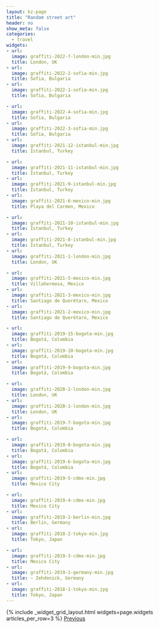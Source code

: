 ```yaml
---
layout: kz-page
title: "Random street art"
header: no
show_meta: false
categories:
  - travel
widgets:
- url:
  image: graffiti-2022-7-london-min.jpg
  title: London, UK
- url:
  image: graffiti-2022-2-sofia-min.jpg
  title: Sofia, Bulgaria
- url:
  image: graffiti-2022-1-sofia-min.jpg
  title: Sofia, Bulgaria

- url:
  image: graffiti-2022-4-sofia-min.jpg
  title: Sofia, Bulgaria
- url:
  image: graffiti-2022-3-sofia-min.jpg
  title: Sofia, Bulgaria
- url:
  image: graffiti-2021-12-istanbul-min.jpg
  title: Istanbul, Turkey

- url:
  image: graffiti-2021-11-istanbul-min.jpg
  title: Istanbul, Turkey
- url:
  image: graffiti-2021-9-istanbul-min.jpg
  title: Istanbul, Turkey
- url:
  image: graffiti-2021-6-mexico-min.jpg
  title: Playa del Carmen, Mexico

- url:
  image: graffiti-2021-10-istanbul-min.jpg
  title: Istanbul, Turkey
- url:
  image: graffiti-2021-8-istanbul-min.jpg
  title: Istanbul, Turkey
- url:
  image: graffiti-2021-1-london-min.jpg
  title: London, UK

- url:
  image: graffiti-2021-5-mexico-min.jpg
  title: Villahermosa, Mexico
- url:
  image: graffiti-2021-3-mexico-min.jpg
  title: Santiago de Querétaro, Mexico
- url:
  image: graffiti-2021-2-mexico-min.jpg
  title: Santiago de Querétaro, Mexico

- url:
  image: graffiti-2019-15-bogota-min.jpg
  title: Bogotá, Colombia
- url:
  image: graffiti-2019-10-bogota-min.jpg
  title: Bogotá, Colombia
- url:
  image: graffiti-2019-9-bogota-min.jpg
  title: Bogotá, Colombia

- url:
  image: graffiti-2020-2-london-min.jpg
  title: London, UK
- url:
  image: graffiti-2020-1-london-min.jpg
  title: London, UK
- url:
  image: graffiti-2019-7-bogota-min.jpg
  title: Bogotá, Colombia

- url:
  image: graffiti-2019-8-bogota-min.jpg
  title: Bogotá, Colombia
- url:
  image: graffiti-2019-6-bogota-min.jpg
  title: Bogotá, Colombia
- url:
  image: graffiti-2019-5-cdmx-min.jpg
  title: Mexico City

- url:
  image: graffiti-2019-4-cdmx-min.jpg
  title: Mexico City
- url:
  image: graffiti-2019-2-berlin-min.jpg
  title: Berlin, Germany
- url:
  image: graffiti-2018-2-tokyo-min.jpg
  title: Tokyo, Japan

- url:
  image: graffiti-2019-3-cdmx-min.jpg
  title: Mexico City
- url:
  image: graffiti-2019-1-germany-min.jpg
  title: ~ Zehdenick, Germany
- url:
  image: graffiti-2018-1-tokyo-min.jpg
  title: Tokyo, Japan
---
```


{% include _widget_grid_layout.html widgets=page.widgets articles_per_row=3 %}
<a class="left button tiny radius icon-chevron-left r15" href="/travel/street-art-2/">Previous</a>